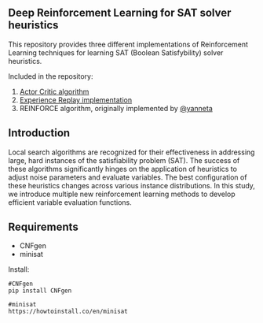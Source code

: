 **Deep Reinforcement Learning for SAT solver heuristics**
----
This repository provides three different implementations of Reinforcement Learning techniques for learning SAT (Boolean Satisfybility) solver heuristics.

Included in the repository:
  1. [Actor Critic algorithm](https://github.com/movesen/learning-heuristics-SAT/tree/main/SAT_Actor_Critic)
  2. [Experience Replay implementation](https://github.com/movesen/learning-heuristics-SAT/tree/main/SAT_Experience_Replay)
  3. REINFORCE algorithm, originally implemented by [@yanneta](https://github.com/yanneta)

**Introduction**
----
Local search algorithms are recognized for their effectiveness in addressing large, hard instances of the satisfiability problem (SAT). The success of these algorithms significantly hinges on the application of heuristics to adjust noise parameters and evaluate variables. The best configuration of these heuristics changes across various instance distributions. In this study, we introduce multiple new reinforcement learning methods to develop efficient variable evaluation functions.

**Requirements**
----
- CNFgen
- minisat

  
Install:

```
#CNFgen
pip install CNFgen

#minisat
https://howtoinstall.co/en/minisat
```
